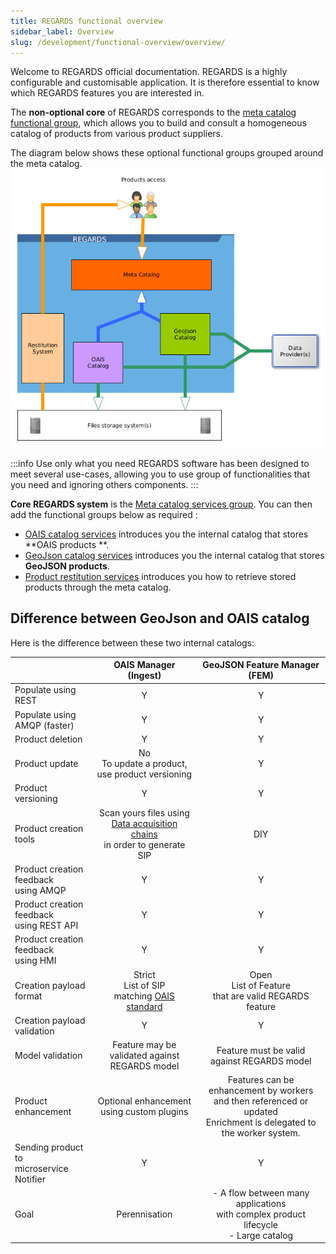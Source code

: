 ```yaml
---
title: REGARDS functional overview
sidebar_label: Overview
slug: /development/functional-overview/overview/
---
```


Welcome to REGARDS official documentation.
REGARDS is a highly configurable and customisable application. It is therefore essential to know which REGARDS features
you are interested in.

The **non-optional core** of REGARDS corresponds to the [meta catalog functional group](./02-meta-catalog-services.md),
which allows you to build and consult a homogeneous catalog of products from various product suppliers.

The diagram below shows these optional functional groups grouped around the meta catalog.
![](./img/overview.png)

:::info Use only what you need
REGARDS software has been designed to meet several use-cases, allowing you to use group of functionalities that
you need and ignoring others components.
:::

**Core REGARDS system** is the [Meta catalog services group](02-meta-catalog-services.md). You can then add the
functional groups below as required :

- [OAIS catalog services](03-oais-catalog-services.md) introduces you the internal catalog that stores **OAIS products
  **.
- [GeoJson catalog services](04-geojson-catalog-services.md) introduces you the internal catalog that stores **GeoJSON
  products**.
- [Product restitution services](05-product-restitution-services.md) introduces you how to retrieve stored products
  through the meta catalog.

## Difference between GeoJson and OAIS catalog

Here is the difference between these two internal catalogs:

|                                               |                                                                      OAIS Manager (Ingest)                                                                       |                                              GeoJSON Feature Manager (FEM)                                              |
|-----------------------------------------------|:----------------------------------------------------------------------------------------------------------------------------------------------------------------:|:-----------------------------------------------------------------------------------------------------------------------:|
| Populate using REST                           |                                                                                Y                                                                                 |                                                            Y                                                            |
| Populate using AMQP (faster)                  |                                                                                Y                                                                                 |                                                            Y                                                            |
| Product deletion                              |                                                                                Y                                                                                 |                                                            Y                                                            |
| Product update                                |                                                        No<br/>To update a product, use product versioning                                                        |                                                            Y                                                            |
| Product versioning                            |                                                                                Y                                                                                 |                                                            Y                                                            |
| Product creation tools                        | Scan yours files using <br/>[Data acquisition chains](../../user-documentation/4_2-dataprovider/acquisition-chain-configuration.md)<br/>in order to generate SIP |                                                           DIY                                                           |
| Product creation feedback <br/>using AMQP     |                                                                                Y                                                                                 |                                                            Y                                                            |
| Product creation feedback<br/>using REST API  |                                                                                Y                                                                                 |                                                            Y                                                            |
| Product creation feedback<br/>using HMI       |                                                                                Y                                                                                 |                                                            Y                                                            |
| Creation payload format                       |                                  Strict<br/>List of SIP<br/> matching [OAIS standard](../../development/appendices/01-oais.md)                                   |                               Open<br/>List of Feature<br/>that are valid REGARDS feature                               |
| Creation payload validation                   |                                                                                Y                                                                                 |                                                            Y                                                            |
| Model validation                              |                                                          Feature may be validated against REGARDS model                                                          |                                       Feature must be valid against REGARDS model                                       |
| Product enhancement                           |                                                          Optional enhancement<br/>using custom plugins                                                           | Features can be enhancement by workers and then referenced or updated<br/>Enrichment is delegated to the worker system. |
| Sending product to <br/>microservice Notifier |                                                                                Y                                                                                 |                                                            Y                                                            |
| Goal                                          |                                                                          Perennisation                                                                           |               - A flow between many applications<br/>with complex product lifecycle<br />- Large catalog                |

